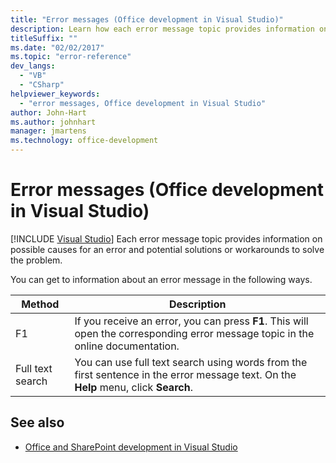 ```yaml
---
title: "Error messages (Office development in Visual Studio)"
description: Learn how each error message topic provides information on possible causes for an error and potential solutions or workarounds to solve the problem.
titleSuffix: ""
ms.date: "02/02/2017"
ms.topic: "error-reference"
dev_langs:
  - "VB"
  - "CSharp"
helpviewer_keywords:
  - "error messages, Office development in Visual Studio"
author: John-Hart
ms.author: johnhart
manager: jmartens
ms.technology: office-development
---
```

# Error messages (Office development in Visual Studio)

 [!INCLUDE [Visual Studio](~/includes/applies-to-version/vs-windows-only.md)]
  Each error message topic provides information on possible causes for an error and potential solutions or workarounds to solve the problem.

 You can get to information about an error message in the following ways.

|Method|Description|
|-|-|
|F1|If you receive an error, you can press **F1**. This will open the corresponding error message topic in the online documentation.|
|Full text search|You can use full text search using words from the first sentence in the error message text. On the **Help** menu, click **Search**.|

## See also
- [Office and SharePoint development in Visual Studio](../vsto/office-and-sharepoint-development-in-visual-studio.md)
